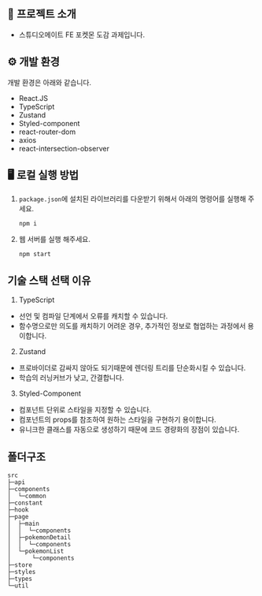 ## 📖 프로젝트 소개
* 스튜디오메이트 FE 포켓몬 도감 과제입니다.
## ⚙️ 개발 환경
개발 환경은 아래와 같습니다.
* React.JS
* TypeScript
* Zustand
* Styled-component
* react-router-dom
* axios
* react-intersection-observer
## 🖥️ 로컬 실행 방법 
1. `package.json`에 설치된 라이브러리를 다운받기 위해서 아래의 명령어를 실행해 주세요.
    ```
    npm i
    ```
2. 웹 서버를 실행 해주세요.
    ```
    npm start
    ```
## 기술 스택 선택 이유
1. TypeScript
* 선언 및 컴파일 단계에서 오류를 캐치할 수 있습니다.
* 함수명으로만 의도를 캐치하기 어려운 경우, 추가적인 정보로 협업하는 과정에서 용이합니다.
2.  Zustand
*  프로바이더로 감싸지 않아도 되기때문에  렌더링 트리를 단순화시킬 수 있습니다.
* 학습의 러닝커브가 낮고, 간결합니다.
3. Styled-Component
* 컴포넌트 단위로 스타일을 지정할 수 있습니다.
* 컴포넌트의 props를 참조하여 원하는 스타일을 구현하기 용이합니다.
* 유니크한 클래스를 자동으로 생성하기 때문에 코드 경량화의 장점이 있습니다.
## 폴더구조
```
src
├─api
├─components
│  └─common
├─constant
├─hook
├─page
│  ├─main
│  │  └─components
│  ├─pokemonDetail
│  │  └─components
│  └─pokemonList
│      └─components
├─store
├─styles
├─types
└─util
```
